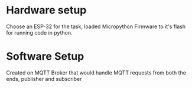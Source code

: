 # Hardware setup
Choose an ESP-32 for the task, loaded Micropython Firmware to it's flash for running code in python.
# Software Setup
Created on MQTT Broker that would handle MQTT requests from both the ends, publisher and subscriber